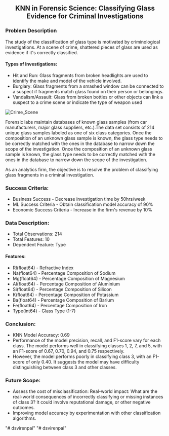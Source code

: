 <h2><center>KNN in Forensic Science: Classifying Glass Evidence for Criminal Investigations</center></h2>

<h3>Problem Description </h3>
The study of the classification of glass type is motivated by criminological investigations. At a scene of crime, shattered pieces of glass are used as evidence if it's correctly classified. 

<h4>Types of Investigations:</h4>
<ul>
<li>Hit and Run: Glass fragments from broken headlights are used to identify the make and model of the vehicle involved.</li>
<li>Burglary: Glass fragments from a smashed window can be connected to a suspect if fragments match glass found on their person or belongings.</li>
<li>Vandalism/Assault: Glass from broken bottles or other objects can link a suspect to a crime scene or indicate the type of weapon used</li>
</ul>

![Crime_Scene](https://github.com/dsvirenpai/KNN_Forensic_Science_Classifying_GlassType/assets/118036431/507929a6-62d3-4092-86af-767a7d46985f)

Forensic labs maintain databases of known glass samples (from car manufacturers, major glass suppliers, etc.).The data set consists of 214 unique glass samples labeled as one of six class categories.
Once the composition of an unknown glass sample is known, the glass type needs to be correctly matched with the ones in the database to narrow down the scope of the investigation.
Once the composition of an unknown glass sample is known, the glass type needs to be correctly matched with the ones in the database to narrow down the scope of the investigation.

As an analytics firm, the objective is to resolve the problem of classifying glass fragments in a criminal investigation.

<h3>Success Criteria:</h3>

<ul>
<li>Business Success - Decrease investigation time by 50hrs/week</li>
<li>ML Success Criteria - Obtain classification model accuracy of 90%</li>
<li>Economic Success Criteria - Increase in the firm's revenue by 10%
</li>
</ul>

<h3>Data Description:</h3>
<ul>
<li>Total Observations: 214</li>
<li>Total Features: 10</li>
<li>Dependent Feature: Type</li>
</ul>

<h4>Features:</h4>

<ul>
<li>RI(float64) - Refractive Index</li>
<li>Na(float64) - Percentage Composition of Sodium</li>
<li>Mg(float64) - Percentage Composition of Magnesium</li>
<li>Al(float64) - Percentage Composition of Aluminium</li>
<li>Si(float64) - Percentage Composition of Silicon</li>
<li>K(float64) - Percentage Composition of Potassium</li>
<li>Ba(float64) - Percentage Composition of Barium</li>
<li>Fe(float64) - Percentage Composition of Iron</li>
<li>Type(int64) - Glass Type (1-7)</li>
</ul>

         
<h3>Conclusion:</h3>
<ul>
<li>KNN Model Accuracy: 0.69</li>
<li>Performance of the model precision, recall, and F1-score vary for each class. The model performs well in classifying classes 1, 2, 7, and 5, with an F1-score of 0.67, 0.70, 0.94, and 0.75 respectively.</li> 
<li>However, the model performs poorly in classifying class 3, with an F1-score of only 0.40. It suggests the model may have difficulty distinguishing between class 3 and other classes.</li>
</ul>

<h3>Future Scope:</h3>
<ul>
<li>Assess the cost of misclassification: Real-world impact: What are the real-world consequences of incorrectly classifying or missing instances of class 3? It could involve reputational damage, or other negative outcomes.</li>
<li>Improving model accuracy by experimentation with other classification algorithms.</li>
</ul>





"# dsvirenpai" 
"# dsvirenpai" 

